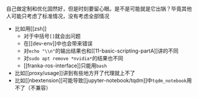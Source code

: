 自己做定制和优化固然好，但是时刻要留心眼。是不是可能就是它出锅？毕竟其他人可能只考虑了标准情况，没有考虑全部情况
- 比如用[[zsh]]
  - 对于中括号`[]`就会出问题
  - 在[[dev-env]]中也会带来错误
  - 对`echo "\\n"`的输出结果也和[[11-basic-scripting-partA]]讲的不同
  - 对`sudo apt remove *nvidia*`的结果也不同
  - [[franka-ros-interface]]只能用`bash`
- 比如[[proxy/usage]]讲到有些地方开了代理就上不了
- 比如[[nbextension]]可能导致[[jupyter-notebook/tqdm]]中`tqdm_notebook`用不了（不兼容）